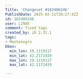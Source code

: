 ```yaml
---
Title: 'Changeset #162406246'
PublishDate: 2025-02-11T20:27:42Z
id: 162406246
user: L29Ah
comment: fixed tags
created_by: iD 2.31.1
tags:
- Montenegro
bbox:
  min_lon: 19.1119117
  min_lat: 42.2172439
  max_lon: 19.1119117
  max_lat: 42.2172439

---
```

